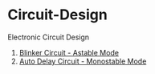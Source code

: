 # Circuit-Design
Electronic Circuit Design

<ol>
  <li><a href="/001.Blinker Circuit.txt">Blinker Circuit - Astable Mode</a></li>
  <li><a href="/002.Automatic Delay Turn OFF Circuit.txt">Auto Delay Circuit - Monostable Mode</a></li>
</ol>
